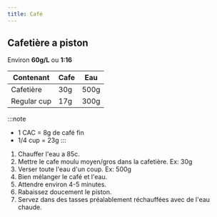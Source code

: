 ```yaml
---
title: Café
---
```


## Cafetière a piston

Environ **60g/L** ou **1:16**

|  Contenant  |  Cafe  | Eau  |
|-------------|--------|------|
| Cafetière   | 30g    | 500g |
| Regular cup | 17g    | 300g |

:::note
- 1 CAC = 8g de café fin
- 1/4 cup = 23g
:::

1. Chauffer l'eau a 85c.
1. Mettre le cafe moulu moyen/gros dans la cafetière. Ex: 30g
1. Verser toute l'eau d'un coup. Ex: 500g
1. Bien mélanger le café et l'eau.
1. Attendre environ 4-5 minutes.
1. Rabaissez doucement le piston.
1. Servez dans des tasses préalablement réchauffées avec de l'eau chaude.

